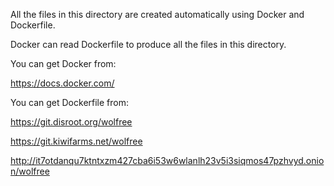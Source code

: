 
All the files in this directory are created automatically using Docker and Dockerfile.

Docker can read Dockerfile to produce all the files in this directory.

You can get Docker from:

https://docs.docker.com/

You can get Dockerfile from:

https://git.disroot.org/wolfree

https://git.kiwifarms.net/wolfree

http://it7otdanqu7ktntxzm427cba6i53w6wlanlh23v5i3siqmos47pzhvyd.onion/wolfree

